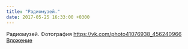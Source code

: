 ```yaml
---
title: "Радиомузей."
date: 2017-05-25 16:33:00 +0300
---
```


Радиомузей.
Фотография
<a class="vk-attach" href="https://vk.com/photo41076938_456240966">https://vk.com/photo41076938_456240966</a>
<a class="vk-attach" href="https://vk.com/photo41076938_456240966">Вложение</a>
